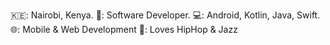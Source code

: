 🇰🇪: Nairobi, Kenya.
📱: Software Developer.
💻: Android, Kotlin, Java, Swift.
🌐: Mobile & Web Development
🎵: Loves HipHop & Jazz
